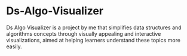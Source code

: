 # Ds-Algo-Visualizer
Ds Algo Visualizer is a project by me that simplifies data structures and algorithms concepts through visually appealing and interactive visualizations, aimed at helping learners understand these topics more easily.
